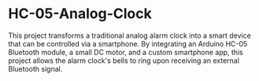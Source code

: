 # HC-05-Analog-Clock
This project transforms a traditional analog alarm clock into a smart device that can be controlled via a smartphone. By integrating an Arduino HC-05 Bluetooth module, a small DC motor, and a custom smartphone app, this project allows the alarm clock's bells to ring upon receiving an external Bluetooth signal.

